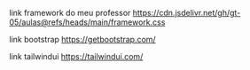 link framework do meu professor
https://cdn.jsdelivr.net/gh/gt-05/aulas@refs/heads/main/framework.css

link bootstrap
https://getbootstrap.com/

link tailwindui
https://tailwindui.com/